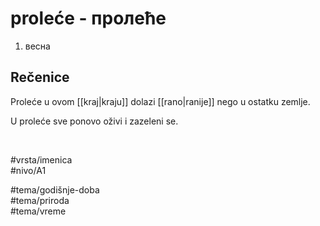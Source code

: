 # proleće - пролеће

1. весна

## Rečenice

Proleće u ovom [[kraj|kraju]] dolazi [[rano|ranije]] nego u ostatku zemlje.

U proleće sve ponovo oživi i zazeleni se.

<br>

#vrsta/imenica  
#nivo/A1  

#tema/godišnje-doba  
#tema/priroda  
#tema/vreme  
